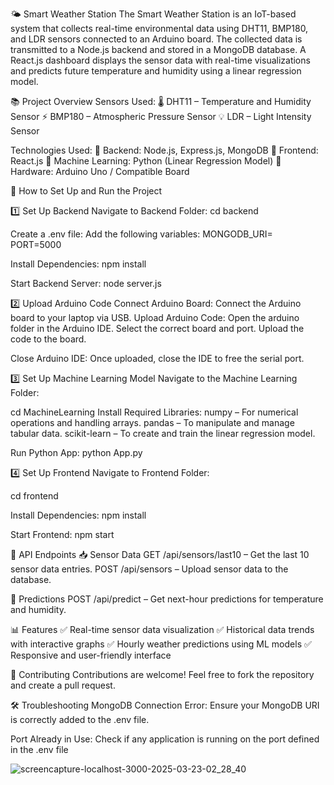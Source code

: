 🌤️ Smart Weather Station
The Smart Weather Station is an IoT-based system that collects real-time environmental data using DHT11, BMP180, and LDR sensors connected to an Arduino board. The collected data is transmitted to a Node.js backend and stored in a MongoDB database. A React.js dashboard displays the sensor data with real-time visualizations and predicts future temperature and humidity using a linear regression model.

📚 Project Overview
Sensors Used:
🌡️ DHT11 – Temperature and Humidity Sensor
⚡ BMP180 – Atmospheric Pressure Sensor
💡 LDR – Light Intensity Sensor

Technologies Used:
🎯 Backend: Node.js, Express.js, MongoDB
🎨 Frontend: React.js
🧠 Machine Learning: Python (Linear Regression Model)
🔌 Hardware: Arduino Uno / Compatible Board

🚀 How to Set Up and Run the Project

1️⃣ Set Up Backend
Navigate to Backend Folder:
cd backend

Create a .env file: Add the following variables:
MONGODB_URI=<your-mongodb-connection-string>
PORT=5000

Install Dependencies:
npm install

Start Backend Server:
node server.js


2️⃣ Upload Arduino Code
Connect Arduino Board:
Connect the Arduino board to your laptop via USB.
Upload Arduino Code:
Open the arduino folder in the Arduino IDE.
Select the correct board and port.
Upload the code to the board.

Close Arduino IDE:
Once uploaded, close the IDE to free the serial port.

3️⃣ Set Up Machine Learning Model
Navigate to the Machine Learning Folder:

cd MachineLearning
Install Required Libraries:
numpy – For numerical operations and handling arrays.
pandas – To manipulate and manage tabular data.
scikit-learn – To create and train the linear regression model.

Run Python App:
python App.py

4️⃣ Set Up Frontend
Navigate to Frontend Folder:

cd frontend

Install Dependencies:
npm install

Start Frontend:
npm start

  
📡 API Endpoints
📥 Sensor Data
GET /api/sensors/last10 – Get the last 10 sensor data entries.
POST /api/sensors – Upload sensor data to the database.

🔮 Predictions
POST /api/predict – Get next-hour predictions for temperature and humidity.

📊 Features
✅ Real-time sensor data visualization
✅ Historical data trends with interactive graphs
✅ Hourly weather predictions using ML models
✅ Responsive and user-friendly interface

📝 Contributing
Contributions are welcome! Feel free to fork the repository and create a pull request.

🛠️ Troubleshooting
MongoDB Connection Error:
Ensure your MongoDB URI is correctly added to the .env file.

Port Already in Use:
Check if any application is running on the port defined in the .env file


![screencapture-localhost-3000-2025-03-23-02_28_40](https://github.com/user-attachments/assets/77f84da5-61e9-4c0f-bed1-4f1998a9c03a)
